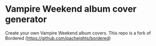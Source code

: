 # Vampire Weekend album cover generator

Create your own Vampire Weekend album covers. This repo is a fork of Bordered (https://github.com/pacheights/bordered)
